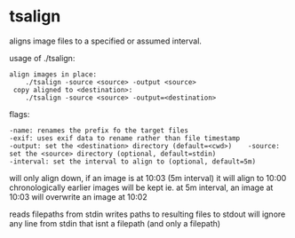 # tsalign
aligns image files to a specified or assumed interval.

usage of ./tsalign:

	align images in place:
		./tsalign -source <source> -output <source>
	 copy aligned to <destination>:
		./tsalign -source <source> -output=<destination>

flags:

	-name: renames the prefix fo the target files
	-exif: uses exif data to rename rather than file timestamp
	-output: set the <destination> directory (default=<cwd>)	-source: set the <source> directory (optional, default=stdin)
	-interval: set the interval to align to (optional, default=5m)

will only align down, if an image is at 10:03 (5m interval) it will align to 10:00
chronologically earlier images will be kept
ie. at 5m interval, an image at 10:03 will overwrite an image at 10:02

reads filepaths from stdin
writes paths to resulting files to stdout
will ignore any line from stdin that isnt a filepath (and only a filepath)
